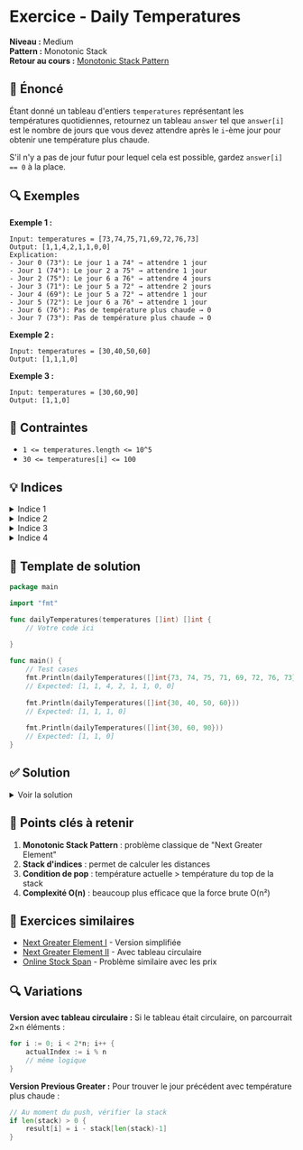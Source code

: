 # Exercice - Daily Temperatures

**Niveau :** Medium  
**Pattern :** Monotonic Stack  
**Retour au cours :** [Monotonic Stack Pattern](../../courses/04-stack-monotonic.md)

## 📝 Énoncé

Étant donné un tableau d'entiers `temperatures` représentant les températures quotidiennes, retournez un tableau `answer` tel que `answer[i]` est le nombre de jours que vous devez attendre après le `i`-ème jour pour obtenir une température plus chaude.

S'il n'y a pas de jour futur pour lequel cela est possible, gardez `answer[i] == 0` à la place.

## 🔍 Exemples

**Exemple 1 :**
```
Input: temperatures = [73,74,75,71,69,72,76,73]
Output: [1,1,4,2,1,1,0,0]
Explication:
- Jour 0 (73°): Le jour 1 a 74° → attendre 1 jour
- Jour 1 (74°): Le jour 2 a 75° → attendre 1 jour  
- Jour 2 (75°): Le jour 6 a 76° → attendre 4 jours
- Jour 3 (71°): Le jour 5 a 72° → attendre 2 jours
- Jour 4 (69°): Le jour 5 a 72° → attendre 1 jour
- Jour 5 (72°): Le jour 6 a 76° → attendre 1 jour
- Jour 6 (76°): Pas de température plus chaude → 0
- Jour 7 (73°): Pas de température plus chaude → 0
```

**Exemple 2 :**
```
Input: temperatures = [30,40,50,60]
Output: [1,1,1,0]
```

**Exemple 3 :**
```
Input: temperatures = [30,60,90]  
Output: [1,1,0]
```

## 🎯 Contraintes

- `1 <= temperatures.length <= 10^5`
- `30 <= temperatures[i] <= 100`

## 💡 Indices

<details>
<summary>Indice 1</summary>

C'est un problème classique de "Next Greater Element". Pensez à utiliser une stack pour mémoriser les indices des jours en attente.

</details>

<details>
<summary>Indice 2</summary>

Utilisez une stack monotonic **décroissante**. Quand vous trouvez une température plus chaude, poppez tous les jours plus froids.

</details>

<details>
<summary>Indice 3</summary>

Stockez les **indices** dans la stack, pas les températures. Cela permet de calculer la différence de jours.

</details>

<details>
<summary>Indice 4</summary>

Pour chaque jour i, poppez de la stack tous les jours j où `temperatures[j] < temperatures[i]`, et pour chacun, `result[j] = i - j`.

</details>

## 🔨 Template de solution

```go
package main

import "fmt"

func dailyTemperatures(temperatures []int) []int {
    // Votre code ici
    
}

func main() {
    // Test cases
    fmt.Println(dailyTemperatures([]int{73, 74, 75, 71, 69, 72, 76, 73}))
    // Expected: [1, 1, 4, 2, 1, 1, 0, 0]
    
    fmt.Println(dailyTemperatures([]int{30, 40, 50, 60}))
    // Expected: [1, 1, 1, 0]
    
    fmt.Println(dailyTemperatures([]int{30, 60, 90}))
    // Expected: [1, 1, 0]
}
```

## ✅ Solution

<details>
<summary>Voir la solution</summary>

```go
func dailyTemperatures(temperatures []int) []int {
    n := len(temperatures)
    result := make([]int, n) // Initialisé à 0 par défaut
    stack := []int{}         // Stack d'indices
    
    for i := 0; i < n; i++ {
        // Pop tous les jours avec température plus froide
        for len(stack) > 0 && temperatures[stack[len(stack)-1]] < temperatures[i] {
            prevDay := stack[len(stack)-1]      // Jour en attente
            stack = stack[:len(stack)-1]        // Pop
            result[prevDay] = i - prevDay       // Jours à attendre
        }
        
        // Push le jour actuel
        stack = append(stack, i)
    }
    
    // Les jours restants dans la stack n'ont pas de jour plus chaud
    // result[j] reste 0 pour ces jours
    
    return result
}
```

**Simulation détaillée pour `[73,74,75,71,69,72,76,73]` :**

```
i=0, temp=73: stack=[] → push 0 → stack=[0]
i=1, temp=74: stack=[0], 73<74 → pop 0, result[0]=1-0=1 → stack=[1]  
i=2, temp=75: stack=[1], 74<75 → pop 1, result[1]=2-1=1 → stack=[2]
i=3, temp=71: stack=[2], 75>71 → push 3 → stack=[2,3]
i=4, temp=69: stack=[2,3], 71>69 → push 4 → stack=[2,3,4]
i=5, temp=72: stack=[2,3,4], 69<72 → pop 4, result[4]=5-4=1
              stack=[2,3], 71<72 → pop 3, result[3]=5-3=2
              stack=[2], 75>72 → push 5 → stack=[2,5]
i=6, temp=76: stack=[2,5], 72<76 → pop 5, result[5]=6-5=1
              stack=[2], 75<76 → pop 2, result[2]=6-2=4
              stack=[] → push 6 → stack=[6]
i=7, temp=73: stack=[6], 76>73 → push 7 → stack=[6,7]

Résultat final: [1,1,4,2,1,1,0,0]
```

**Explication de l'algorithme :**

1. **Stack monotonic décroissante** : maintient les indices des jours en attente d'une température plus chaude
2. **Condition de pop** : `temperatures[stack_top] < temperatures[i]`
3. **Calcul des jours** : `i - prevDay` donne le nombre de jours d'attente
4. **Gestion automatique des zeros** : les éléments qui restent dans la stack n'ont pas de jour plus chaud

**Complexité :**
- Temps : O(n) - chaque élément est pushé et poppé au maximum une fois
- Espace : O(n) - dans le pire cas (températures décroissantes), tous les indices sont dans la stack

**Pourquoi ça marche :**
- Quand on trouve une température plus chaude, elle "résout" tous les jours plus froids en attente
- La stack maintient l'ordre des jours non résolus
- Les températures dans la stack sont en ordre décroissant (d'où "monotonic decreasing")

</details>

## 🎯 Points clés à retenir

1. **Monotonic Stack Pattern** : problème classique de "Next Greater Element"
2. **Stack d'indices** : permet de calculer les distances
3. **Condition de pop** : température actuelle > température du top de la stack
4. **Complexité O(n)** : beaucoup plus efficace que la force brute O(n²)

## 🚀 Exercices similaires

- [Next Greater Element I](../easy/next-greater-i.md) - Version simplifiée
- [Next Greater Element II](../medium/next-greater-ii.md) - Avec tableau circulaire
- [Online Stock Span](../medium/stock-span.md) - Problème similaire avec les prix

## 🔍 Variations

**Version avec tableau circulaire :**
Si le tableau était circulaire, on parcourrait 2×n éléments :
```go
for i := 0; i < 2*n; i++ {
    actualIndex := i % n
    // même logique
}
```

**Version Previous Greater :**
Pour trouver le jour précédent avec température plus chaude :
```go
// Au moment du push, vérifier la stack
if len(stack) > 0 {
    result[i] = i - stack[len(stack)-1]
}
```
